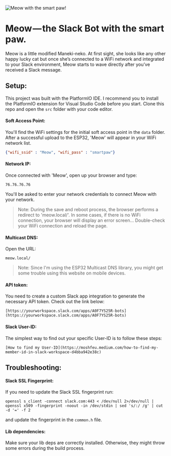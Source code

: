 ![Meow with the smart paw!](https://miro.medium.com/max/1400/1*yKEke4YjMCd7ZJ4FutNlcQ.gif "Meow with the smart paw!")

# Meow — the Slack Bot with the smart paw.
Meow is a little modified Maneki-neko. At first sight, she looks like any other happy lucky cat but once she’s connected to a WiFi network and integrated to your Slack environment, Meow starts to wave directly after you’ve received a Slack message.


## Setup:
This project was built with the PlatformIO IDE. I recommend you to install the PlatformIO extension for Visual Studio Code before you start. Clone this repo and open the ```src``` folder with your code editor. 

#### Soft Access Point:
You'll find the WiFi settings for the initial soft access point in the ```data``` folder. After a successful upload to the ESP32, 'Meow' will appear in your WiFi network list.

```json
{"wifi_ssid" : "Meow", "wifi_pass" : "smartpaw"}
```

#### Network IP: 
Once connected with 'Meow', open up your browser and type:

```
76.76.76.76
```
You'll be asked to enter your network credentials to connect Meow with your network.
> Note: During the save and reboot process, the browser performs a redirect to 'meow.local/'. In some cases, if there is no WiFi connection, your browser will display an error screen... Double-check your WiFi connection and reload the page.

#### Multicast DNS:
Open the URL:
```
meow.local/
```
> Note: Since I'm using the ESP32 Multicast DNS library, you might get some trouble using this website on mobile devices.

#### API token:
You need to create a custom Slack app integration to generate the necessary API token. Check out the link below:
```
[https://yourworkspace.slack.com/apps/A0F7YS25R-bots](https://yourworkspace.slack.com/apps/A0F7YS25R-bots)
```

#### Slack User-ID:
The simplest way to find out your specific User-ID is to follow these steps:
```
[How to find my User-ID](https://moshfeu.medium.com/how-to-find-my-member-id-in-slack-workspace-d4bba942e38c)
```


## Troubleshooting:

#### Slack SSL Fingerprint:
If you need to update the Slack SSL fingerprint run:
```
openssl s_client -connect slack.com:443 < /dev/null 2>/dev/null | openssl x509 -fingerprint -noout -in /dev/stdin | sed 's/:/ /g' | cut -d '=' -f 2
```
and update the fingerprint in the ```common.h``` file.

#### Lib dependencies:
Make sure your lib deps are correctly installed. Otherwise, they might throw some errors during the build process.
